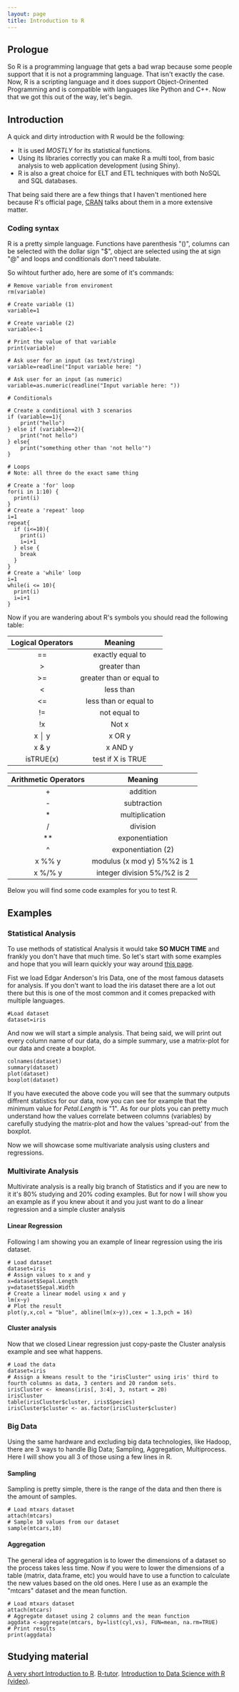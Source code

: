 ```yaml
---
layout: page
title: Introduction to R
---
```

## Prologue
So R is a programming language that gets a bad wrap because some people support that it is not a programming language.
That isn't exactly the case. Now, R is a scripting language and it does support Object-Orinented Programming and is compatible with
languages like Python and C++. Now that we got this out of the way, let's begin.

## Introduction
A quick and dirty introduction with R would be the following:

+ It is used *MOSTLY* for its statistical functions.
+ Using its libraries correctly you can make R a multi tool, from basic analysis to web application development (using Shiny).
+ R is also a great choice for ELT and ETL techniques with both NoSQL and SQL databases.

That being said there are a few things that I haven't mentioned here because R's official page, [CRAN](https://cran.r-project.org/doc/FAQ/R-FAQ.html) talks about them in a more extensive matter.

### Coding syntax
R is a pretty simple language. Functions have parenthesis "()", columns can be selected with the dollar sign "$", object are selected using the at sign "@" and loops and conditionals don't need tabulate.

So wihtout further ado, here are some of it's commands:

```
# Remove variable from enviroment
rm(variable)

# Create variable (1)
variable=1

# Create variable (2)
variable<-1

# Print the value of that variable
print(variable)

# Ask user for an input (as text/string)
variable=readline("Input variable here: ")

# Ask user for an input (as numeric)
variable=as.numeric(readline("Input variable here: "))

# Conditionals

# Create a conditional with 3 scenarios
if (variable==1){
    print("hello")
} else if (variable==2){
    print("not hello")
} else{
    print("something other than 'not hello'")
}

# Loops
# Note: all three do the exact same thing

# Create a 'for' loop
for(i in 1:10) {
  print(i)
}
# Create a 'repeat' loop
i=1
repeat{
  if (i<=10){
    print(i)
    i=i+1
  } else {
    break
  }
}
# Create a 'while' loop
i=1
while(i <= 10){
  print(i)
  i=i+1
}
```
Now if you are wandering about R's symbols you should read the following table:


| Logical Operators       | Meaning        |
|:-------------:|:-------------:|
| ==     | exactly equal to |
| >      | greater than     |
| >= | greater than or equal to|
| <     | less than |
| <=     | less than or equal to|
| != | not equal to|
| !x    | Not x |
| x │ y | x OR y|
| x & y | x AND y|
| isTRUE(x)    | test if X is TRUE |


| Arithmetic Operators       | Meaning        |
|:-------------:|:-------------:|
| +    | addition |
| -      | subtraction     |
| * | multiplication|
| /     | division |
| **   | exponentiation|
| ^ | exponentiation (2)|
| x %% y    | modulus (x mod y) 5%%2 is 1 |
| x %/% y | integer division 5%/%2 is 2|


Below you will find some code examples for you to test R.
## Examples

### Statistical Analysis
To use methods of statistical Analysis it would take **SO MUCH TIME** and frankly you don't have that much time. So let's start with some examples and hope that you will learn quickly your way around [this page](https://cran.r-project.org/web/packages/available_packages_by_name.html).


Fist we load Edgar Anderson's Iris Data, one of the most famous datasets for analysis. If you don't want to load the iris dataset there are a lot out there but this is one of the most common and it comes prepacked with multiple languages.
```
#Load dataset
dataset=iris
```
And now we will start a simple analysis. That being said, we will print out every column name of our data, do a simple summary, use a matrix-plot for our data and create a boxplot.
```
colnames(dataset)
summary(dataset)
plot(dataset)
boxplot(dataset)
```
If you have executed the above code you will see that the summary outputs diffrent statistics for our data, now you can see for example that the minimum value for *Petal.Length* is "1". As for our plots you can pretty much understand how the values correlate between columns (variables) by carefully studying the matrix-plot and how the values 'spread-out' from the boxplot.

Now we will showcase some multivariate analysis using clusters and regressions.

### Multivirate Analysis
Multivirate analysis is a really big branch of Statistics and if you are new to it it's 80% studying and 20% coding examples. But for now I will show you an example as if you knew about it and you just want to do a linear regression and a simple cluster analysis
#### Linear Regression
Following I am showing you an example of linear regression using the iris dataset.
```
# Load dataset
dataset=iris
# Assign values to x and y
x=dataset$Sepal.Length
y=dataset$Sepal.Width
# Create a linear model using x and y
lm(x~y)
# Plot the result
plot(y,x,col = "blue", abline(lm(x~y)),cex = 1.3,pch = 16)
```
#### Cluster analysis
Now that we closed Linear regression just copy-paste the Cluster analysis example and see what happens.
```
# Load the data
dataset=iris
# Assign a kmeans result to the "irisCluster" using iris' third to fourth columns as data, 3 centers and 20 random sets.
irisCluster <- kmeans(iris[, 3:4], 3, nstart = 20)
irisCluster
table(irisCluster$cluster, iris$Species)
irisCluster$cluster <- as.factor(irisCluster$cluster)
```
### Big Data
Using the same hardware and excluding big data technologies, like Hadoop, there are 3 ways to handle Big Data; Sampling, Aggregation, Multiprocess. Here I will show you all 3 of those using a few lines in R.

#### Sampling
Sampling is pretty simple, there is the range of the data and then there is the amount of samples.
```
# Load mtxars dataset
attach(mtcars)
# Sample 10 values from our dataset
sample(mtcars,10)
```
#### Aggregation
The general idea of aggregation is to lower the dimensions of a dataset so the process takes less time. Now if you were to lower the dimensions of a table (matrix, data.frame, etc) you would have to use a function to calculate the new values based on the old ones. Here I use as an example the "mtcars" dataset and the mean function. 
```
# Load mtxars dataset
attach(mtcars)
# Aggregate dataset using 2 columns and the mean function
aggdata <-aggregate(mtcars, by=list(cyl,vs), FUN=mean, na.rm=TRUE)
# Print results
print(aggdata)
```

## Studying material
[A very short Introduction to R](https://cran.r-project.org/doc/contrib/Torfs+Brauer-Short-R-Intro.pdf).
[R-tutor](http://www.r-tutor.com/r-introduction).
[Introduction to Data Science with R (video)](https://www.youtube.com/watch?v=32o0DnuRjfg).
